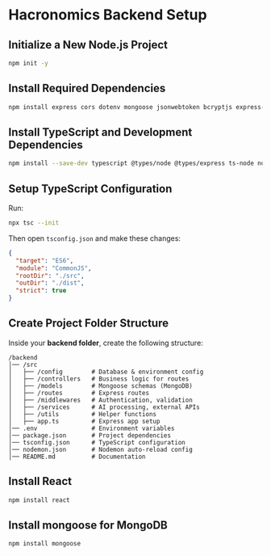 # Hacronomics Backend Setup

## Initialize a New Node.js Project
```sh
npm init -y
```

## Install Required Dependencies
```sh
npm install express cors dotenv mongoose jsonwebtoken bcryptjs express-jwt jwks-rsa
```

## Install TypeScript and Development Dependencies
```sh
npm install --save-dev typescript @types/node @types/express ts-node nodemon
```

## Setup TypeScript Configuration
Run:
```sh
npx tsc --init
```
Then open `tsconfig.json` and make these changes:
```json
{
  "target": "ES6",
  "module": "CommonJS",
  "rootDir": "./src",
  "outDir": "./dist",
  "strict": true
}
```

## Create Project Folder Structure
Inside your **backend folder**, create the following structure:

```
/backend
│── /src
│   ├── /config        # Database & environment config
│   ├── /controllers   # Business logic for routes
│   ├── /models        # Mongoose schemas (MongoDB)
│   ├── /routes        # Express routes
│   ├── /middlewares   # Authentication, validation
│   ├── /services      # AI processing, external APIs
│   ├── /utils         # Helper functions
│   ├── app.ts         # Express app setup
│── .env               # Environment variables
│── package.json       # Project dependencies
│── tsconfig.json      # TypeScript configuration
│── nodemon.json       # Nodemon auto-reload config
│── README.md          # Documentation
```

## Install React
```sh
npm install react
```

## Install mongoose for MongoDB
```sh
npm install mongoose
```

